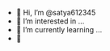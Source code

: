 - 👋 Hi, I’m @satya612345
- 👀 I’m interested in ...
- 🌱 I’m currently learning ...
- 💞️ 

<!---
satya612345/satya612345 is a ✨ special ✨ repository because its `README.md` (this file) appears on your GitHub profile.
You can click the Preview link to take a look at your changes.
--->
